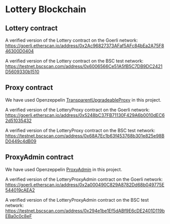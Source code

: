 # Lottery Blockchain

## Lottery contract

A verified version of the Lottery contract on the Goerli network:
https://goerli.etherscan.io/address/0x2Ac96827373AFaf5AFc84bEa2A75F846300D0404

A verified version of the Lottery contract on the BSC test network:
https://testnet.bscscan.com/address/0x6006566Ce51A5fB5C7DB9DC2421D5609330b1510

## Proxy contract

We have used Openzeppelin [TransparentUpgradeableProxy](https://docs.openzeppelin.com/contracts/4.x/api/proxy#TransparentUpgradeableProxy) in this project.

A verified version of the LotteryProxy contract on the Goerli network:
https://goerli.etherscan.io/address/0x5248bC37FB71130F429A6b0010dEC62d51035432

A verified version of the LotteryProxy contract on the BSC test network:
https://testnet.bscscan.com/address/0x68A7Ec1b63f453768b301e825e98BD0449c4dB09

## ProxyAdmin contract

We have used Openzeppelin [ProxyAdmin](https://docs.openzeppelin.com/contracts/4.x/api/proxy#ProxyAdmin) in this project.

A verified version of the LotteryProxyAdmin contract on the Goerli network:
https://goerli.etherscan.io/address/0x2a000490C829A8782Dd68b049775E544019cAEA2

A verified version of the LotteryProxyAdmin contract on the BSC test network:
https://testnet.bscscan.com/address/0x294e1be1Ef5dABf9E6cDE2401D119bEBa0c0c8eF
